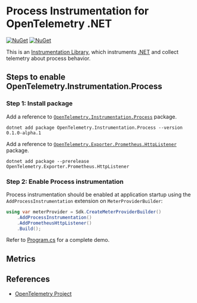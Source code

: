 # Process Instrumentation for OpenTelemetry .NET

[![NuGet](https://img.shields.io/nuget/v/OpenTelemetry.Instrumentation.Process.svg)](https://www.nuget.org/packages/OpenTelemetry.Instrumentation.Process)
[![NuGet](https://img.shields.io/nuget/dt/OpenTelemetry.Instrumentation.Process.svg)](https://www.nuget.org/packages/OpenTelemetry.Instrumentation.Process)

This is an [Instrumentation
Library](https://github.com/open-telemetry/opentelemetry-specification/blob/main/specification/glossary.md#instrumentation-library),
which instruments [.NET](https://docs.microsoft.com/dotnet) and
collect telemetry about process behavior.

## Steps to enable OpenTelemetry.Instrumentation.Process

### Step 1: Install package

Add a reference to
[`OpenTelemetry.Instrumentation.Process`](https://www.nuget.org/packages/OpenTelemetry.Instrumentation.Process)
package.

```shell
dotnet add package OpenTelemetry.Instrumentation.Process --version 0.1.0-alpha.1
```

Add a reference to
[`OpenTelemetry.Exporter.Prometheus.HttpListener`](https://www.nuget.org/packages/OpenTelemetry.Exporter.Prometheus.HttpListener)
package.

```shell
dotnet add package --prerelease OpenTelemetry.Exporter.Prometheus.HttpListener
```

### Step 2: Enable Process instrumentation

Process instrumentation should be enabled at application startup using the
`AddProcessInstrumentation` extension on `MeterProviderBuilder`:

```csharp
using var meterProvider = Sdk.CreateMeterProviderBuilder()
    .AddProcessInstrumentation()
    .AddPrometheusHttpListener()
    .Build();
```

Refer to [Program.cs](../../examples/runtime-instrumentation/Program.cs) for a
complete demo.

## Metrics

## References

* [OpenTelemetry Project](https://opentelemetry.io/)
